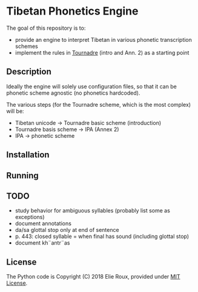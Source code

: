 # Tibetan Phonetics Engine

The goal of this repository is to:
- provide an engine to interpret Tibetan in various phonetic transcription schemes
- implement the rules in [Tournadre](http://www.worldcat.org/oclc/916715611) (intro and Ann. 2) as a starting point

## Description

Ideally the engine will solely use configuration files, so that it can be phonetic scheme agnostic (no phonetics hardcoded).

The various steps (for the Tournadre scheme, which is the most complex) will be:
- Tibetan unicode -> Tournadre basic scheme (introduction)
- Tournadre basis scheme -> IPA (Annex 2)
- IPA -> phonetic scheme

## Installation

## Running

## TODO

- study behavior for ambiguous syllables (probably list some as exceptions)
- document annotations
- da/sa glottal stop only at end of sentence
- p. 443: closed syllable = when final has sound (including glottal stop)
- document kh¨antr¨as

## License

The Python code is Copyright (C) 2018 Elie Roux, provided under [MIT License](LICENSE).
